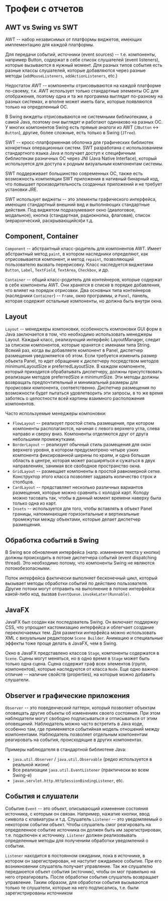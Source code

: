 # Трофеи с отчетов

## AWT vs Swing vs SWT

AWT -- набор независимых от платформы виджетов, имеющих имплементацию для каждой платформы.

Для передачи событий, источники (event sources) -- т.е. компоненты, 
например Button, содержат в себе список слушателей (event listeners),
которые вызываются в нужный момент. Для разных типов события есть разные классы слушателей,
которые добавляются через разные методы (`addMouseListeners`, `addActionListeners`, etc.)

Недостаток AWT -- компоненты отрисовываются на каждой платформе по-своему, т.к. AWT использует только стандартные элементы ОС для отображения, поэтому одна и та же программа выглядит по-разному на разных системах, и вполне может иметь баги, которые появляются только на определенный ОС.

В Swing виждеты отрисовываются не системными библиотеками, а самой Java, поэтому они выглядят и работают одинаково на разных ОС.
У многих компонентов Swing есть прямые аналоги из AWT (`JButton` <-> `Button`), другие, более сложные, есть только в Swing (`JTree`).

SWT -- кросс-платформенная оболочка для графических библиотек конкретных операционных систем.
SWT разработана с использованием стандартного языка Java и получает доступ к специфичным библиотекам разничных ОС через JNI (Java Native Interface), который используется для доступа к родным визуальным компонентам системы.

SWT поддерживает большинство современных ОС, также есть возможность компиляции SWT приложения в нативный бинарный код, что повышает производительность созданных приложений и не требует установки JRE.

SWT использует виджеты -- это элементы графического интерфейса, имеющих стандартный внешний вид и выполняющих стандартные действия.
Под виджетом подразумевают окно (диалоговое, модальное), кнопка (стандартная, радиокнопка, флаговая), список (иерархический, раскрывающийся)и т.д.

## Component, Container

`Component` -- абстрактный класс-родитель для компонентов AWT. Имеет абстрактный метод `paint`, в котором наследники определяют, как отрисовывается компонент, и метод `repaint`, позволяющий пользователю вызвать перерисовку.
Класс наследуется виджетами `Button`, `Label`, `TextField`, `TextArea`, `Checkbox`, и др.

`Container` -- общий класс-родитель для контейнеров, которые содержат в себе компоненты AWT. Они хранятся в списке в порядке добавления, что влияет на порядок отрисовки. Два основных типа контейнеров (наследники `Container`) -- `Frame`, окно программы, и `Panel`, панель, которая содержит остальные компоненты, но должна быть внутри окна.

## Layout

`Layout` -- менеджеры компоновки, особенность компоновки GUI форм в Java заключается в том, что необходимо использовать менеджеры Layout. 
Каждый класс, реализующий интерфейс LayoutManager, следит за списком компонентов, которые хранятся с именами типа String.
Всякий раз, когда вы добавляете компонент в Panel, диспетчер размещения уведомляется об этом.
Если требуется изменить размер объекта Panel, то идет обращение к диспетчеру посредством методов minimumLayoutSize и preferredLayoutSize.
В каждом компоненте, который приходится обрабатывать диспетчеру, должны присутствовать реализации методов preferredSize и minimumSize.
Эти методы должны возвращать предпочтительный и минимальный размеры для прорисовки компонента, соответственно. 
Диспетчер размещения по возможности будет пытаться удовлетворить эти запросы, в то же время заботясь о целостности всей картины взаимного расположения компонентов.

Часто используемые менеджеры компоновки:
- `FlowLayout` -- реализует простой стиль размещения, при котором компоненты располагаются, начиная с левого верхнего угла, слева направо и сверху вниз. Компоненты отделяются друг от друга небольшими промежутками.
- `BorderLayout` -- реализует обычный стиль размещения для окон верхнего уровня, в котором предусмотрено четыре узких компонента фиксированной ширины по краям, и одна большая область в центре, которая может расширяться и сужаться в двух направлениях, занимая все свободное пространство окна. 
- `GridLayout` -- размещает компоненты в простой равномерной сетке. Конструктор этого класса позволяет задавать количество строк и столбцов.
- `CardLayout` -- представляет несколько различных вариантов размещения, которые можно сравнить с колодой карт. Колоду можно тасовать так, чтобы в данный момент времени наверху была только одна из карт. 
- `Insets` -- используется для того, чтобы вставлять в объект Panel границы, напоминающие горизонтальные и вертикальные промежутки между объектами, которые делает диспетчер размещения.

## Обработка событий в Swing

В Swing все обновления интерфейса (напр. изменения текста у кнопки) должны происходить в потоке диспетчера событий (event dispatching thread). Это необходимо потому, что компоненты Swing не являются потокобезопасными.

Поток интерфейса фактически выполняет бесконечный цикл, который вызывает методы обработки событий по действию пользователя. Другие потоки могут отправить на выполнение в потоке интерфейса какой-либо код, вызвав `EventQueue.invokeLater(Runnable)`.

## JavaFX

JavaFX был создан как последователь Swing. Он включает поддержку CSS, что упрощает кастомизацию интерфейса и облегчает создание переключаемых тем.
Для разметки интерфейса можно использовать XML с визуальным  редактором `Scene Builder`.
Анимацию и специальные эффекты тоже проще делать в JavaFX, чем в Swing.

Окно в JavaFX представлено классов `Stage`, компоненты содержатся в `Scene`.
Сцены могут меняться, но в одно время в `Stage` может быть только одна сцена.
Сцена содержит граф всех элементов (групп, компонентов), которые наследуются от класса `Node`. Еще одно важное отличие -- наличие свойств (properties), на которые можно добавить слушатели.

## Observer и графические приложения

`Observer` -- это поведенческий паттерн, который позволяет объектам оповещать другие объекты об изменениях своего состояния. При этом наблюдатели могут свободно подписываться и отписываться от этим оповещиний.
Наблюдатель можно часто встретить в Java коде, особенно там, где применяется событийная модель отношений между компонентами. Наблюдатель позволяет отдельным компонентам реагировать на события, происходящие в других компонентах.

Примеры наблюдателя в стандартной библиотеке Java:
- `java.util.Observer` / `java.util.Observable` (редко используется в реальной жизни)
- Все реализации `java.util.EventListener` (практически во всем Swing-e)
- `javax.servlet.http.HttpSessionBindingListener`, etc.

## События и слушатели

Событие `Event` -- это объект, описывающий изменение состояния источника, с которым он связан.
Например, нажатие кнопки, ввод символа с клавиатуры и т.д.
Слушатель `Listener` -- это уведомляемый о некотором событии объект.
Чтобы слушатель смог реагировать на определенное событие источника он должен быть им зарегистрирован, т.е. подключен к источнику.
`Listener` должен реализовывать определенные методы для полученияи обработки уведомлений о событии.

`Listener` находится в постоянном ожидании, пока в источнике, в котором он зарегистрирован, не наступит ожидаемое событие. При его возникновении слушатель получает управление.
Так же слушателю передаюется объект события (источник), чтобы он мог правильно на него отреагировать.
После обработки события слушатель возвращает управление. Таким образом, для обработки события вызываются только те слушатели, которые на него подписались, т.е. были зарегистрированы источником


